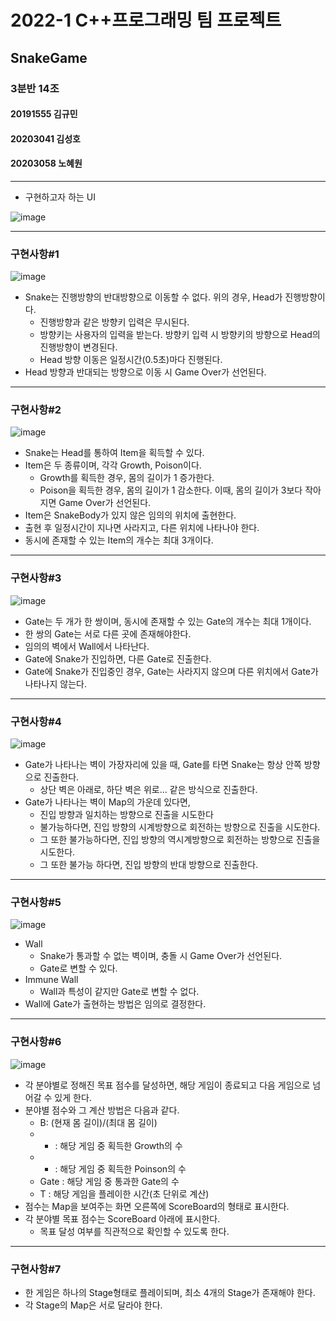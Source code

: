 # 2022-1 C++프로그래밍 팀 프로젝트
## SnakeGame

### 3분반 14조
#### 20191555 김규민
#### 20203041 김성호
#### 20203058 노혜원

---
* 구현하고자 하는 UI

![image](https://user-images.githubusercontent.com/55120768/171079283-c9e52a0f-e261-4c2e-be73-d7e1fea0d921.png)

---
### 구현사항#1
![image](https://user-images.githubusercontent.com/55120768/171079810-99ecfed6-a38d-45a2-a17c-e1b40c2a2b88.png)
* Snake는 진행방향의 반대방향으로 이동할 수 없다. 위의 경우, Head가 진행방향이다.
    * 진행방향과 같은 방향키 입력은 무시된다.
    * 방향키는 사용자의 입력을 받는다. 방향키 입력 시 방향키의 방향으로 Head의 진행방향이 변경된다.
    * Head 방향 이동은 일정시간(0.5초)마다 진행된다.
* Head 방향과 반대되는 방향으로 이동 시 Game Over가 선언된다.
---
### 구현사항#2
![image](https://user-images.githubusercontent.com/55120768/171080581-dd612324-97e4-4e6f-bce2-bf664f15de63.png)
* Snake는 Head를 통하여 Item을 획득할 수 있다.
* Item은 두 종류이며, 각각 Growth, Poison이다.
    * Growth를 획득한 경우, 몸의 길이가 1 증가한다.
    * Poison을 획득한 경우, 몸의 길이가 1 감소한다. 이때, 몸의 길이가 3보다 작아지면 Game Over가 선언된다.
* Item은 SnakeBody가 있지 않은 임의의 위치에 출현한다.
* 출현 후 일정시간이 지나면 사라지고, 다른 위치에 나타나야 한다.
* 동시에 존재할 수 있는 Item의 개수는 최대 3개이다.
---
### 구현사항#3
![image](https://user-images.githubusercontent.com/55120768/171081375-136d5b33-bdaf-4ae3-9719-84e3be3efa7a.png)
* Gate는 두 개가 한 쌍이며, 동시에 존재할 수 있는 Gate의 개수는 최대 1개이다.
* 한 쌍의 Gate는 서로 다른 곳에 존재해야한다.
* 임의의 벽에서 Wall에서 나타난다.
* Gate에 Snake가 진입하면, 다른 Gate로 진출한다.
* Gate에 Snake가 진입중인 경우, Gate는 사라지지 않으며 다른 위치에서 Gate가 나타나지 않는다.
---
### 구현사항#4
![image](https://user-images.githubusercontent.com/55120768/171081913-37fcbe89-8c75-4094-b3f2-97bea56a2fe2.png)
* Gate가 나타나는 벽이 가장자리에 있을 때, Gate를 타면 Snake는 항상 안쪽 방향으로 진출한다.
    * 상단 벽은 아래로, 하단 벽은 위로... 같은 방식으로 진출한다.
* Gate가 나타나는 벽이 Map의 가운데 있다면,
    * 진입 방향과 일치하는 방향으로 진출을 시도한다
    * 불가능하다면, 진입 방향의 시계방향으로 회전하는 방향으로 진출을 시도한다.
    * 그 또한 불가능하다면, 진입 방향의 역시계방향으로 회전하는 방향으로 진출을 시도한다.
    * 그 또한 불가능 하다면, 진입 방향의 반대 방향으로 진출한다.
---
### 구현사항#5
![image](https://user-images.githubusercontent.com/55120768/171082731-ba4e27bb-0026-46e8-ba96-d83c80a20474.png)
* Wall
    * Snake가 통과할 수 없는 벽이며, 충돌 시 Game Over가 선언된다.
    * Gate로 변할 수 있다.
* Immune Wall
    * Wall과 특성이 같지만 Gate로 변할 수 없다.
* Wall에 Gate가 출현하는 방법은 임의로 결정한다.
---
### 구현사항#6
![image](https://user-images.githubusercontent.com/55120768/171084799-be8ef67a-e06d-41e8-b362-1fefb00d5560.png)
* 각 분야별로 정해진 목표 점수를 달성하면, 해당 게임이 종료되고 다음 게임으로 넘어갈 수 있게 한다.
* 분야별 점수와 그 계산 방법은 다음과 같다.
    * B: (현재 몸 길이)/(최대 몸 길이)
    * + : 해당 게임 중 획득한 Growth의 수
    * - : 해당 게임 중 획득한 Poinson의 수
    * Gate : 해당 게임 중 통과한 Gate의 수
    * T : 해당 게임을 플레이한 시간(초 단위로 계산)
* 점수는 Map을 보여주는 화면 오른쪽에 ScoreBoard의 형태로 표시한다.
* 각 분야별 목표 점수는 ScoreBoard 아래에 표시한다.
    * 목표 달성 여부를 직관적으로 확인할 수 있도록 한다.
---
### 구현사항#7
* 한 게임은 하나의 Stage형태로 플레이되며, 최소 4개의 Stage가 존재해야 한다.
* 각 Stage의 Map은 서로 달라야 한다.
